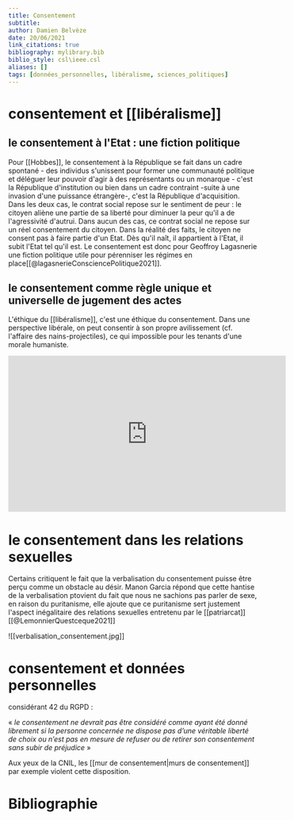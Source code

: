 ```yaml
---
title: Consentement
subtitle:
author: Damien Belvèze
date: 20/06/2021
link_citations: true
bibliography: mylibrary.bib
biblio_style: csl\ieee.csl
aliases: []
tags: [données_personnelles, libéralisme, sciences_politiques]
---
```


# consentement et [[libéralisme]]

## le consentement à l'Etat : une fiction politique

Pour [[Hobbes]], le consentement à la République se fait dans un cadre spontané - des individus s'unissent pour former une communauté politique et déléguer leur pouvoir d'agir à des représentants ou un monarque - c'est la République d'institution ou bien dans un cadre contraint -suite à une invasion d'une puissance étrangère-, c'est la République d'acquisition. 
Dans les deux cas, le contrat social repose sur le sentiment de peur : le citoyen aliène une partie de sa liberté pour diminuer la peur qu'il a de l'agressivité d'autrui. 
Dans aucun des cas, ce contrat social ne repose sur un réel consentement du citoyen. Dans la réalité des faits, le citoyen ne consent pas à faire partie d'un Etat. Dès qu'il naît, il appartient à l'Etat, il subit l'Etat tel qu'il est. Le consentement est donc pour Geoffroy Lagasnerie une fiction politique utile pour pérenniser les régimes en place[[@lagasnerieConsciencePolitique2021]]. 



## le consentement comme règle unique et universelle de jugement des actes

L'éthique du [[libéralisme]], c'est une éthique du consentement. Dans une perspective libérale, on peut consentir à son propre avilissement (cf. l'affaire des nains-projectiles), ce qui impossible pour les tenants d'une morale humaniste. 

<iframe width="560" height="315" src="https://www.youtube.com/embed/xMM8pw5p6Ms?start=820" title="YouTube video player" frameborder="0" allow="accelerometer; autoplay; clipboard-write; encrypted-media; gyroscope; picture-in-picture" allowfullscreen></iframe>


# le consentement dans les relations sexuelles

Certains critiquent le fait que la verbalisation du consentement puisse être perçu comme un obstacle au désir. Manon Garcia répond que cette hantise de la verbalisation ptovient du fait que nous ne sachions pas parler de sexe, en raison du puritanisme, elle ajoute que ce puritanisme sert justement l'aspect inégalitaire des relations sexuelles entretenu par le [[patriarcat]][[@LemonnierQuestceque2021]]

![[verbalisation_consentement.jpg]]

# consentement et données personnelles

considérant 42 du RGPD : 

« _le consentement ne devrait pas être considéré comme ayant été donné librement si la personne concernée ne dispose pas d’une véritable liberté de choix ou n’est pas en mesure de refuser ou de retirer son consentement sans subir de préjudice_ »

Aux yeux de la CNIL, les [[mur de consentement|murs de consentement]] par exemple violent cette disposition.






# Bibliographie
